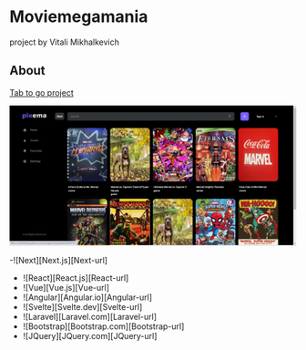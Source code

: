 # Moviemegamania

project by Vitali Mikhalkevich

## About

<a href="https://vitalkamihal.github.io/moviemegamania/">Tab to go project</a>

![Product Moviemegamania](./readme/appImg.png)

-![Next][Next.js][Next-url]

- ![React][React.js][React-url]
- ![Vue][Vue.js][Vue-url]
- ![Angular][Angular.io][Angular-url]
- ![Svelte][Svelte.dev][Svelte-url]
- ![Laravel][Laravel.com][Laravel-url]
- ![Bootstrap][Bootstrap.com][Bootstrap-url]
- ![JQuery][JQuery.com][JQuery-url]
